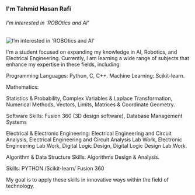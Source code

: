 ### I'm Tahmid Hasan Rafi
###### I’m interested in 'ROBOtics and AI'
![ I’m interested in 'ROBOtics and AI'](https://scontent.fdac24-5.fna.fbcdn.net/v/t39.30808-6/394605155_867546094828140_1313662272322081309_n.jpg?_nc_cat=102&ccb=1-7&_nc_sid=86c6b0&_nc_eui2=AeE3lxYiWdsZlMwV7C_Tc79OS8YmDRuIFOJLxiYNG4gU4krVVDZZO1NmX_AnxTJNL8vxmzqe13VsWnDnCguGJNXL&_nc_ohc=09MEYVzyx3UQ7kNvgEac3J8&_nc_ht=scontent.fdac24-5.fna&_nc_gid=AjnLgF06eNxD4lsXoa2p1Co&oh=00_AYCc37UoGTjX93Au4rPmHew2cnPo6NMY7CWriq3O0CjG2Q&oe=6702BFA8)

I'm a student focused on expanding my knowledge in AI, Robotics, and Electrical Engineering. Currently, I am learning a wide range of subjects that enhance my expertise in these fields, including:

Programming Languages:
Python,
C,
C++.
Machine Learning:
Scikit-learn.

Mathematics:

Statistics & Probability,
Complex Variables & Laplace Transformation,
Numerical Methods,
Vectors, Limits, Matrices & Coordinate Geometry.

Software Skills:
Fusion 360 (3D design software),
Database Management Systems

Electrical & Electronic Engineering:
Electrical Engineering and Circuit Analysis,
Electrical Engineering and Circuit Analysis Lab Work,
Electronic Engineering Lab Work,
Digital Logic Design,
Digital Logic Design Lab Work.

Algorithm & Data Structure Skills:
Algorithms Design & Analysis.

Skills: PYTHON /Scikit-learn/ Fusion 360

My goal is to apply these skills in innovative ways within the field of technology.
  

